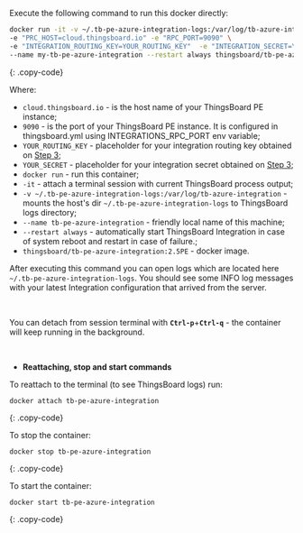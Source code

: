 Execute the following command to run this docker directly:

```bash
docker run -it -v ~/.tb-pe-azure-integration-logs:/var/log/tb-azure-integration \
-e "PRC_HOST=cloud.thingsboard.io" -e "RPC_PORT=9090" \
-e "INTEGRATION_ROUTING_KEY=YOUR_ROUTING_KEY"  -e "INTEGRATION_SECRET=YOUR_SECRET " \
--name my-tb-pe-azure-integration --restart always thingsboard/tb-pe-azure-integration:2.5PE
```
{: .copy-code}

Where: 
    
- `cloud.thingsboard.io` - is the host name of your ThingsBoard PE instance;
- `9090` - is the port of your ThingsBoard PE instance. It is configured in thingsboard.yml using INTEGRATIONS_RPC_PORT env variable;    
- `YOUR_ROUTING_KEY` - placeholder for your integration routing key obtained on [Step 3](/docs/user-guide/integrations/remote-integrations/#step-3-save-remote-integration-credentials);
- `YOUR_SECRET` - placeholder for your integration secret obtained on [Step 3](/docs/user-guide/integrations/remote-integrations/#step-3-save-remote-integration-credentials);
- `docker run`              - run this container;
- `-it`                     - attach a terminal session with current ThingsBoard process output;
- `-v ~/.tb-pe-azure-integration-logs:/var/log/tb-azure-integration`   - mounts the host's dir `~/.tb-pe-azure-integration-logs` to ThingsBoard logs directory;
- `--name tb-pe-azure-integration`             - friendly local name of this machine;
- `--restart always`        - automatically start ThingsBoard Integration in case of system reboot and restart in case of failure.;
- `thingsboard/tb-pe-azure-integration:2.5PE`          - docker image.

After executing this command you can open logs which are located here `~/.tb-pe-azure-integration-logs`. 
You should see some INFO log messages with your latest Integration configuration that arrived from the server.

<br/>

You can detach from session terminal with **`Ctrl-p`**+**`Ctrl-q`** - the container will keep running in the background.

<br/>

- **Reattaching, stop and start commands**

To reattach to the terminal (to see ThingsBoard logs) run:

```
docker attach tb-pe-azure-integration
```
{: .copy-code}

To stop the container:

```
docker stop tb-pe-azure-integration
```
{: .copy-code}

To start the container:

```
docker start tb-pe-azure-integration
```
{: .copy-code}

